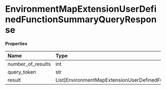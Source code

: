# EnvironmentMapExtensionUserDefinedFunctionSummaryQueryResponse

**Properties**

| Name              | Type                                                    | Required | Description |
| :---------------- | :------------------------------------------------------ | :------- | :---------- |
| number_of_results | int                                                     | ❌       |             |
| query_token       | str                                                     | ❌       |             |
| result            | List[EnvironmentMapExtensionUserDefinedFunctionSummary] | ❌       |             |

